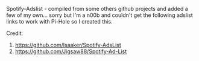 Spotify-Adslist - compiled from some others github projects and added a few of my own... sorry but I'm a n00b and couldn't get the following adslist links to work with Pi-Hole so I created this.

Credit: 
1. https://github.com/Isaaker/Spotify-AdsList
2. https://github.com/Jigsaw88/Spotify-Ad-List

